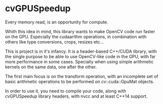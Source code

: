# cvGPUSpeedup

Every memory read, is an opportunity for compute.

Whith this idea in mind, this library wants to make OpenCV code run faster on the GPU. Especially the cudaarithm operations, in combination with others like type conversions, crops, resizes etc...

This is project is in it's infancy. It is a header-based C++/CUDA library, with the single purpose to be able to use OpenCV-like code in the GPU, with far more performance in some cases. Specially when using simple arithmetic kernels on the same data, one after the other.

The first main focus is on the transform operation, with an incomplete set of basic arithmetic operations to be performed on cv::cuda::GpuMat objects.

In order to use it, you need to compile your code, along with cvGPUSpeedup library headers, with nvcc and at least C++14 support.
